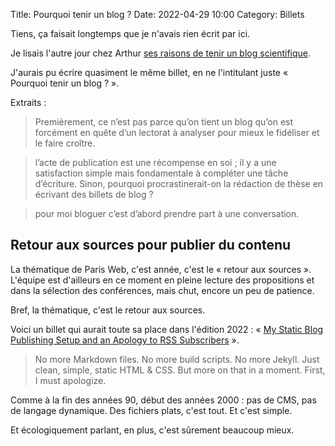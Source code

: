 Title: Pourquoi tenir un blog ?
Date: 2022-04-29 10:00
Category: Billets

Tiens, ça faisait longtemps que je n'avais rien écrit par ici.

Je lisais l'autre jour chez Arthur [ses raisons de tenir un blog scientifique](https://www.arthurperret.fr/blog/2022-04-11-pourquoi-tenir-un-blog-scientifique.html).

J'aurais pu écrire quasiment le même billet, en ne l'intitulant juste « Pourquoi tenir un blog ? ».

Extraits : 

> Premièrement, ce n’est pas parce qu’on tient un blog qu’on est forcément en quête d’un lectorat à analyser pour mieux le fidéliser et le faire croître.

> l’acte de publication est une récompense en soi ; il y a une satisfaction simple mais fondamentale à compléter une tâche d’écriture. Sinon, pourquoi procrastinerait-on la rédaction de thèse en écrivant des billets de blog ?

> pour moi bloguer c’est d’abord prendre part à une conversation.

## Retour aux sources pour publier du contenu 

La thématique de Paris Web, c'est année, c'est le « retour aux sources ». L'équipe est d'ailleurs en ce moment en pleine lecture des propositions et dans la sélection des conférences, mais chut, encore un peu de patience. 

Bref, la thématique, c'est le retour aux sources.

Voici un billet qui aurait toute sa place dans l'édition 2022 : « [My Static Blog Publishing Setup and an Apology to RSS Subscribers](https://tdarb.org/blog/my-static-blog-publishing-setup.html) ». 

> No more Markdown files. No more build scripts. No more Jekyll. Just clean, simple, static HTML & CSS. But more on that in a moment. First, I must apologize.

Comme à la fin des années 90, début des années 2000 : pas de CMS, pas de langage dynamique. Des fichiers plats, c'est tout. Et c'est simple. 

Et écologiquement parlant, en plus, c'est sûrement beaucoup mieux. 
